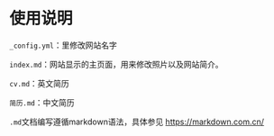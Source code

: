 # 使用说明

`_config.yml`：里修改网站名字

`index.md`：网站显示的主页面，用来修改照片以及网站简介。

`cv.md`：英文简历

`简历.md`：中文简历

`.md`文档编写遵循markdown语法，具体参见 https://markdown.com.cn/
